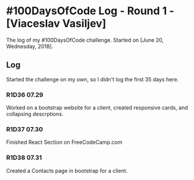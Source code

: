 # #100DaysOfCode Log - Round 1 - [Viaceslav Vasiljev]

The log of my #100DaysOfCode challenge. Started on [June 20, Wednesday, 2018].

## Log
Started the challenge on my own, so I didn't log the first 35 days here.


### R1D36 07.29
Worked on a bootstrap website for a client, created responsive cards, and collapsing descrptions.

### R1D37 07.30
Finished React Section on FreeCodeCamp.com

### R1D38 07.31
Created a Contacts page in bootstrap for a client.
